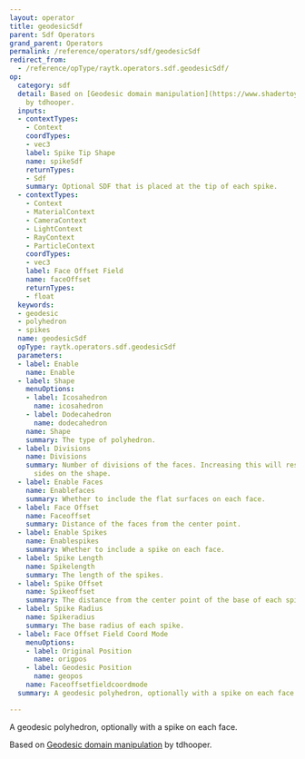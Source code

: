 ```yaml
---
layout: operator
title: geodesicSdf
parent: Sdf Operators
grand_parent: Operators
permalink: /reference/operators/sdf/geodesicSdf
redirect_from:
  - /reference/opType/raytk.operators.sdf.geodesicSdf/
op:
  category: sdf
  detail: Based on [Geodesic domain manipulation](https://www.shadertoy.com/view/4tG3zW)
    by tdhooper.
  inputs:
  - contextTypes:
    - Context
    coordTypes:
    - vec3
    label: Spike Tip Shape
    name: spikeSdf
    returnTypes:
    - Sdf
    summary: Optional SDF that is placed at the tip of each spike.
  - contextTypes:
    - Context
    - MaterialContext
    - CameraContext
    - LightContext
    - RayContext
    - ParticleContext
    coordTypes:
    - vec3
    label: Face Offset Field
    name: faceOffset
    returnTypes:
    - float
  keywords:
  - geodesic
  - polyhedron
  - spikes
  name: geodesicSdf
  opType: raytk.operators.sdf.geodesicSdf
  parameters:
  - label: Enable
    name: Enable
  - label: Shape
    menuOptions:
    - label: Icosahedron
      name: icosahedron
    - label: Dodecahedron
      name: dodecahedron
    name: Shape
    summary: The type of polyhedron.
  - label: Divisions
    name: Divisions
    summary: Number of divisions of the faces. Increasing this will result in more
      sides on the shape.
  - label: Enable Faces
    name: Enablefaces
    summary: Whether to include the flat surfaces on each face.
  - label: Face Offset
    name: Faceoffset
    summary: Distance of the faces from the center point.
  - label: Enable Spikes
    name: Enablespikes
    summary: Whether to include a spike on each face.
  - label: Spike Length
    name: Spikelength
    summary: The length of the spikes.
  - label: Spike Offset
    name: Spikeoffset
    summary: The distance from the center point of the base of each spike.
  - label: Spike Radius
    name: Spikeradius
    summary: The base radius of each spike.
  - label: Face Offset Field Coord Mode
    menuOptions:
    - label: Original Position
      name: origpos
    - label: Geodesic Position
      name: geopos
    name: Faceoffsetfieldcoordmode
  summary: A geodesic polyhedron, optionally with a spike on each face.

---
```



A geodesic polyhedron, optionally with a spike on each face.

Based on [Geodesic domain manipulation](https://www.shadertoy.com/view/4tG3zW) by tdhooper.